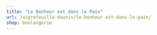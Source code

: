 ```yaml
---
title: "Le Bonheur est dans le Pain"
url: /aigrefeuille-daunis/le-bonheur-est-dans-le-pain/
shop: boulangerie
---
```

